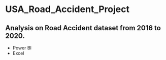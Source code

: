 # USA_Road_Accident_Project
## Analysis on Road Accident dataset from 2016 to 2020.
- Power BI
- Excel
